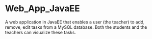 # Web_App_JavaEE
A web application in JavaEE that enables a user (the teacher) to add, remove, edit tasks from a MySQL database. Both the students and the teachers can visualize these tasks.

